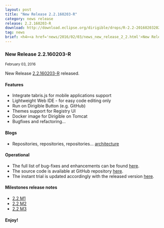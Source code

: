```yaml
---
layout: post
title: "New Release 2.2.160203-R"
category: news release
release: 2.2.160203-R
download: http://download.eclipse.org/dirigible/drops/R-2.2-201602032020/index.html
tag: news
brief: <h4><a href='news/2016/02/03/news_new_release_2_2.html'>New Release 2.2.160203-R</a></h4> <sub class="post-info">February 03, 2016</sub><br> Adaptation of UI templates to use the widget types meta-data - date, integer and float ...<br>
---
```


### New Release 2.2.160203-R

<sub class="post-info">February 03, 2016</sub>
	
New Release [2.2.160203-R](http://download.eclipse.org/dirigible/drops/R-2.2-201602032020/index.html) released.

#### Features

* Integrate tabris.js for mobile applications support
* Lightweight Web IDE - for easy code editing only
* Run on Dirigible Button (e.g. GitHub)
* Themes support for Registry UI
* Docker image for Dirigible on Tomcat
* Bugfixes and refactoring...

#### Blogs

* Repositories, repositories, repositories... [architecture](http://www.dirigible.io/blogs/2016/01/21/blogs_repositories.html)


#### Operational

* The full list of bug-fixes and enhancements can be found [here](https://bugs.eclipse.org/bugs/buglist.cgi?bug_status=UNCONFIRMED&bug_status=NEW&bug_status=ASSIGNED&bug_status=REOPENED&bug_status=RESOLVED&bug_status=VERIFIED&bug_status=CLOSED&classification=ECD&columnlist=product%2Ccomponent%2Cassigned_to%2Cbug_status%2Cresolution%2Cshort_desc%2Cchangeddate%2Cversion%2Ctarget_milestone&known_name=Dirigible%202.2&list_id=13453830&product=Dirigible&query_based_on=Dirigible%202.2&query_format=advanced&version=2.2).
* The source code is available at GitHub repository [here](https://github.com/eclipse/dirigible/tree/2.2.160203-R).
* The instant trial is updated accordingly with the released version [here](http://trial.dirigible.io).

#### Milestones release notes
* [2.2 M1](http://www.dirigible.io/news/2015/11/17/news_new_milestone_2_2_1.html)
* [2.2 M2](http://www.dirigible.io/news/2015/12/17/news_new_milestone_2_2_2.html)
* [2.2 M3](http://www.dirigible.io/news/2016/01/19/news_new_milestone_2_2_3.html)


#### Enjoy!
